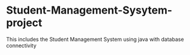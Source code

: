 # Student-Management-Sysytem-project
This includes the Student Management System using java with database connectivity  
